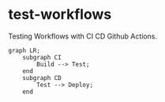 # test-workflows
Testing Workflows with CI CD Github Actions.

```mermaid
graph LR;
    subgraph CI
        Build --> Test;
    end
    subgraph CD
        Test --> Deploy;
    end
```